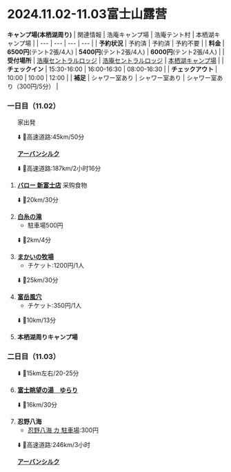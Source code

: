 # 2024.11.02-11.03富士山露营
**キャンプ場(本栖湖周り)**
| 関連情報 | 浩庵キャンプ場 | 浩庵テント村 | 本栖湖キャンプ場 |
| --- | --- | --- | --- |
| **予約状況** | 予約済 | 予約済 | 予約不要 |
| **料金** | **6500円**(テント2張/4人) | **5400円**(テント2張/4人) | **6000円**(テント2張/4人) |
| **受付場所** | [浩庵セントラルロッジ](https://maps.app.goo.gl/h5VYVoQoVLfPkpsH8) | [浩庵セントラルロッジ](https://maps.app.goo.gl/h5VYVoQoVLfPkpsH8) | [本栖湖キャンプ場](https://maps.app.goo.gl/uBA5ZDXCWyNUvoih8) |
| **チェックイン** | 15:30-16:00 | 16:00-16:30 | 08:00-16:30 |
| **チェックアウト** | 10:00 | 10:00 | 12:00 |
| **補足** | シャワー室あり | シャワー室あり | シャワー室あり（300円/5分） |


### 一日目（11.02）
&nbsp;&nbsp;&nbsp;&nbsp;&nbsp;&nbsp;家出発

&nbsp;&nbsp;&nbsp;&nbsp;&nbsp;&nbsp;⬇️ 🚗高速道路:45km/50分

&nbsp;&nbsp;&nbsp;&nbsp;&nbsp;&nbsp;[**アーバンシルク**](https://maps.app.goo.gl/zSQFXLhrDkzfSu3a8)

&nbsp;&nbsp;&nbsp;&nbsp;&nbsp;&nbsp;⬇️ 🚗高速道路:187km/2小时16分

1. [**バロー 新富士店**](https://maps.app.goo.gl/1tiGw5oBHqub9y7N6) 采购食物

&nbsp;&nbsp;&nbsp;&nbsp;&nbsp;&nbsp;⬇️ 🚗20km/30分

2. [**白糸の滝**](https://maps.app.goo.gl/sLiZHWA1KgsHedUo6)
    - 駐車場500円

&nbsp;&nbsp;&nbsp;&nbsp;&nbsp;&nbsp;⬇️ 🚗2km/4分

3. [**まかいの牧場**](https://maps.app.goo.gl/5nrYUN7Zx6sZVARo8)
    - チケット:1200円/1人

&nbsp;&nbsp;&nbsp;&nbsp;&nbsp;&nbsp;⬇️ 🚗25km/30分

4. [**富岳風穴**](https://maps.app.goo.gl/FxvAYczbmBbUbU4T6)
   - チケット:350円/1人

&nbsp;&nbsp;&nbsp;&nbsp;&nbsp;&nbsp;⬇️ 🚗10km/13分

5. **本栖湖周りキャンプ場**

### 二日目（11.03）

&nbsp;&nbsp;&nbsp;&nbsp;&nbsp;&nbsp;⬇️ 🚗15km左右/20-25分

6. [**富士眺望の湯　ゆらり**](https://maps.app.goo.gl/e81HRmhZP23E1v3o6)

&nbsp;&nbsp;&nbsp;&nbsp;&nbsp;&nbsp;⬇️ 🚗16km/30分

7. **忍野八海**
   - [忍野八海 カ 駐車場](https://maps.app.goo.gl/vXXVMA53MPrECVUK9):300円

&nbsp;&nbsp;&nbsp;&nbsp;&nbsp;&nbsp;⬇️ 🚗高速道路:246km/3小时

&nbsp;&nbsp;&nbsp;&nbsp;&nbsp;&nbsp;[**アーバンシルク**](https://maps.app.goo.gl/zSQFXLhrDkzfSu3a8)
